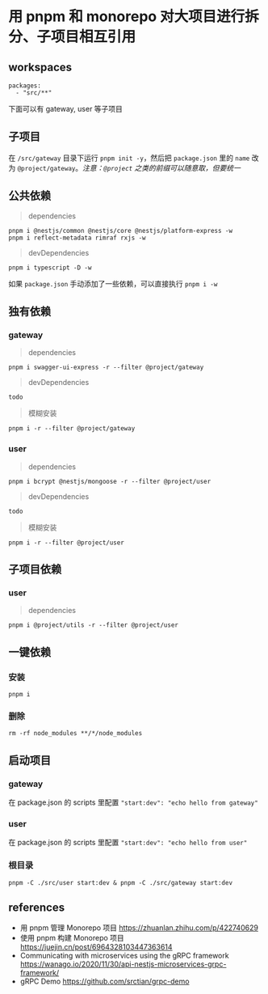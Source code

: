 # 用 pnpm 和 monorepo 对大项目进行拆分、子项目相互引用

## workspaces
```
packages:
  - "src/**"
```
下面可以有 gateway, user 等子项目

## 子项目
在 `/src/gateway` 目录下运行 `pnpm init -y`，然后把 `package.json` 里的 `name` 改为 `@project/gateway`。_注意：`@project` 之类的前缀可以随意取，但要统一_

## 公共依赖
> dependencies
```
pnpm i @nestjs/common @nestjs/core @nestjs/platform-express -w
pnpm i reflect-metadata rimraf rxjs -w
```
> devDependencies
```
pnpm i typescript -D -w
```
如果 `package.json` 手动添加了一些依赖，可以直接执行 `pnpm i -w`

## 独有依赖
### gateway
> dependencies
```
pnpm i swagger-ui-express -r --filter @project/gateway
```
> devDependencies
```
todo
```
> 模糊安装
```
pnpm i -r --filter @project/gateway
```
### user
> dependencies
```
pnpm i bcrypt @nestjs/mongoose -r --filter @project/user
```
> devDependencies
```
todo
```
> 模糊安装
```
pnpm i -r --filter @project/user
```
## 子项目依赖
### user
> dependencies
```
pnpm i @project/utils -r --filter @project/user
```

## 一键依赖
### 安装
```
pnpm i
```
### 删除
```
rm -rf node_modules **/*/node_modules
```

## 启动项目
### gateway
在 package.json 的 scripts 里配置 `"start:dev": "echo hello from gateway"`

### user
在 package.json 的 scripts 里配置 `"start:dev": "echo hello from user"`

### 根目录
```
pnpm -C ./src/user start:dev & pnpm -C ./src/gateway start:dev
```

## references
- 用 pnpm 管理 Monorepo 项目 https://zhuanlan.zhihu.com/p/422740629
- 使用 pnpm 构建 Monorepo 项目 https://juejin.cn/post/6964328103447363614
- Communicating with microservices using the gRPC framework
https://wanago.io/2020/11/30/api-nestjs-microservices-grpc-framework/
- gRPC Demo https://github.com/srctian/grpc-demo